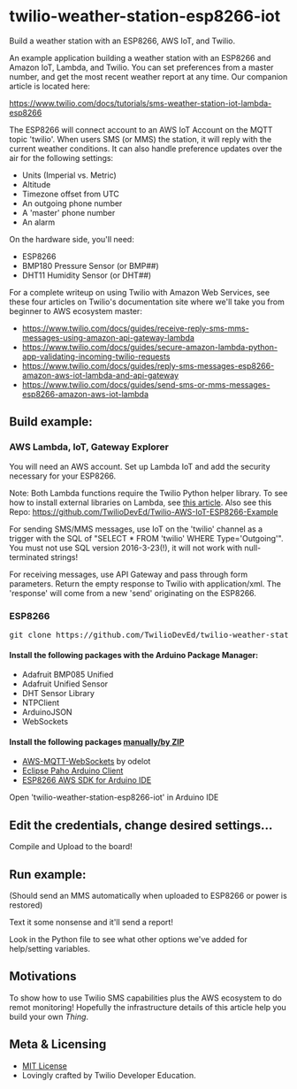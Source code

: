 # twilio-weather-station-esp8266-iot
Build a weather station with an ESP8266, AWS IoT, and Twilio.

An example application building a weather station with an ESP8266 and Amazon IoT, Lambda, and Twilio.  You can set preferences from a master number, and get the most recent weather report at any time.  Our companion article is located here:

https://www.twilio.com/docs/tutorials/sms-weather-station-iot-lambda-esp8266

The ESP8266 will connect account to an AWS IoT Account on the MQTT topic 'twilio'.  When users SMS (or MMS) the station, it will reply with the current weather conditions.  It can also handle preference updates over the air for the following settings:

* Units (Imperial vs. Metric)
* Altitude
* Timezone offset from UTC
* An outgoing phone number
* A 'master' phone number
* An alarm

On the hardware side, you'll need:
* ESP8266
* BMP180 Pressure Sensor (or BMP##)
* DHT11 Humidity Sensor (or DHT##)

For a complete writeup on using Twilio with Amazon Web Services, see these four articles on Twilio's documentation site where we'll take you from beginner to AWS ecosystem master:
* https://www.twilio.com/docs/guides/receive-reply-sms-mms-messages-using-amazon-api-gateway-lambda
* https://www.twilio.com/docs/guides/secure-amazon-lambda-python-app-validating-incoming-twilio-requests
* https://www.twilio.com/docs/guides/reply-sms-messages-esp8266-amazon-aws-iot-lambda-and-api-gateway
* https://www.twilio.com/docs/guides/send-sms-or-mms-messages-esp8266-amazon-aws-iot-lambda

## Build example:


### AWS Lambda, IoT, Gateway Explorer
You will need an AWS account.  Set up Lambda IoT and add the security necessary for your ESP8266.

Note: Both Lambda functions require the Twilio Python helper library.  To see how to install external libraries on Lambda, see [this article](http://docs.aws.amazon.com/lambda/latest/dg/lambda-python-how-to-create-deployment-package.html). Also see this Repo: https://github.com/TwilioDevEd/Twilio-AWS-IoT-ESP8266-Example

For sending SMS/MMS messages, use IoT on the 'twilio' channel as a trigger with the SQL of "SELECT * FROM 'twilio' WHERE Type='Outgoing'".  You must not use SQL version 2016-3-23(!), it will not work with null-terminated strings!

For receiving messages, use API Gateway and pass through form parameters.  Return the empty response to Twilio with application/xml.  The 'response' will come from a new 'send' originating on the ESP8266.


### ESP8266
<pre>
git clone https://github.com/TwilioDevEd/twilio-weather-station-esp8266-iot.git
</pre>

#### Install the following packages with the Arduino Package Manager:
* Adafruit BMP085 Unified
* Adafruit Unified Sensor
* DHT Sensor Library
* NTPClient
* ArduinoJSON
* WebSockets

#### Install the following packages [manually/by ZIP](https://www.arduino.cc/en/guide/libraries#toc5)
* [AWS-MQTT-WebSockets](https://github.com/odelot/aws-mqtt-websockets) by odelot
* [Eclipse Paho Arduino Client](https://projects.eclipse.org/projects/technology.paho/downloads)
* [ESP8266 AWS SDK for Arduino IDE](https://www.twilio.com/docs/documents/21/aws-sdk-arduino-esp8266.zip)

Open 'twilio-weather-station-esp8266-iot' in Arduino IDE

## Edit the credentials, change desired settings...
Compile and Upload to the board!

## Run example:
(Should send an MMS automatically when uploaded to ESP8266 or power is restored)

Text it some nonsense and it'll send a report!

Look in the Python file to see what other options we've added for help/setting variables.

## Motivations

To show how to use Twilio SMS capabilities plus the AWS ecosystem to do remot monitoring!  Hopefully the infrastructure details of this article help you build your own _Thing_.
## Meta & Licensing

* [MIT License](http://www.opensource.org/licenses/mit-license.html)
* Lovingly crafted by Twilio Developer Education.

